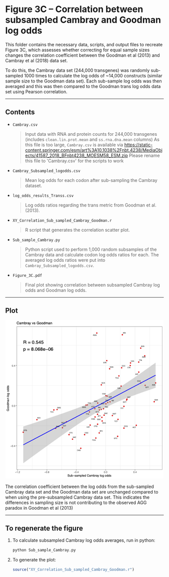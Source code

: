 # Figure 3C – Correlation between subsampled Cambray and Goodman log odds

This folder contains the necessary data, scripts, and output files to recreate Figure 3C, which assesses whether correcting for equal sample sizes changes the correlation coefficient between the Goodman et al (2013) and Cambray et al (2018) data set.

To do this, the Cambray data set (244,000 transgenes) was randomly sub-sampled 1000 times to calculate the log odds of ~14,000 constructs (similar sample size to the Goodman data set). Each sub-sample log odds was then averaged and this was then compared to the Goodman trans log odds data set using Pearson correlation.

---

## Contents

- `Cambray.csv`  
  > Input data with RNA and protein counts for 244,000 transgenes (includes `clean.lin.prot.mean` and `ss.rna.dna.mean` columns)
  > As this file is too large, `Cambray.csv` is available via https://static-content.springer.com/esm/art%3A10.1038%2Fnbt.4238/MediaObjects/41587_2018_BFnbt4238_MOESM58_ESM.zip
  > Please rename this file to 'Cambray.csv' for the scripts to work

- `Cambray_Subsampled_logodds.csv`  
  > Mean log odds for each codon after sub-sampling the Cambray dataset.

- `log_odds_results_Transs.csv`  
  > Log odds ratios regarding the trans metric from Goodman et al. (2013).

- `XY_Correlation_Sub_sampled_Cambray_Goodman.r`  
  > R script that generates the correlation scatter plot.

- `Sub_sample_Cambray.py`  
  > Python script used to perform 1,000 random subsamples of the Cambray data and calculate codon log odds ratios for each. The averaged log odds ratios were put into `Cambray_Subsampled_logodds.csv`.

- `Figure_3C.pdf`  
  > Final plot showing correlation between subsampled Cambray log odds and Goodman log odds.

---

## Plot 

![Figure 3C](Figure_3C.png)

The correlation coefficient between the log odds from the sub-sampled Cambray data set and the Goodman data set are unchanged compared to when using the pre-subsampled Cambray data set. This indicates the differences in sampling size is not contributing to the observed AGG paradox in Goodman et al (2013)

---

## To regenerate the figure

1. To calculate subsampled Cambray log odds averages, run in python:

   ```bash
   python Sub_sample_Cambray.py

2. To generate the plot:

    ```r
    source("XY_Correlation_Sub_sampled_Cambray_Goodman.r")
    ```
